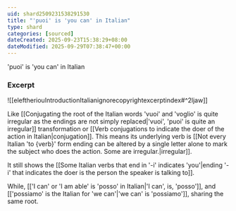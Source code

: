 ```yaml
---
uid: shard2509231538291530
title: "'puoi' is 'you can' in Italian"
type: shard
categories: [sourced]
dateCreated: 2025-09-23T15:38:29+08:00
dateModified: 2025-09-29T07:38:47+00:00
---
```

'puoi' is 'you can' in Italian
### Excerpt
![[eleftheriouIntroductionItalianignorecopyrightexcerptindex#^2ljaw]]

Like [[Conjugating the root of the Italian words 'vuoi' and 'voglio' is quite irregular as the endings are not simply replaced|'vuoi', 'puoi' is quite an irregular]] transformation or [[Verb conjugations to indicate the doer of the action in Italian|conjugation]]. This means its underlying verb is [[Not every Italian 'to {verb}' form ending can be altered by a single letter alone to mark the subject who does the action. Some are irregular.|irregular]].

It still shows the [[Some Italian verbs that end in '-i' indicates 'you'|ending '-i' that indicates the doer is the person the speaker is talking to]]. 

While, [['I can' or 'I am able' is 'posso' in Italian|'I can', is, 'posso']], and [['possiamo' is the Italian for 'we can'|'we can' is 'possiamo']], sharing the same root.